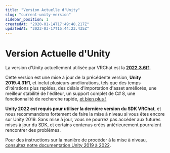 ```yaml
---
title: "Version Actuelle d'Unity"
slug: "current-unity-version"
sidebar_position: 1
createdAt: "2020-01-14T17:49:48.217Z"
updatedAt: "2023-03-17T15:44:23.435Z"
---
```

# Version Actuelle d'Unity

La version d'Unity actuellement utilisée par VRChat est la [**2022.3.6f1**](https://unity.com/releases/editor/whats-new/2022.3.6).

Cette version est une mise à jour de la précédente version, **Unity 2019.4.31f1**, et inclut plusieurs améliorations, tels que des temps d'itérations plus rapides, des délais d'importation d'asset améliorés, une meilleur stabilité de l'éditeur, un support complet de C# 8, une fonctionnalité de recherche rapide, [et bien plus !](https://unity.com/releases/lts)

**Unity 2022 est requis pour utiliser la dernière version du SDK VRChat**, et nous recommandons fortement de faire la mise à niveau si vous êtes encore sur Unity 2019. Sans mise à jour, vous ne pourrez pas accéder aux futures mises à jour du SDK, et certains contenus créés antérieurement pourraient rencontrer des problèmes.

Pour des instructions sur la manière de procéder à la mise à niveau, [consultez notre documentation Unity 2019 à 2022](/sdk/upgrade/unity-2022).